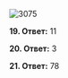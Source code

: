 ![3075](https://user-images.githubusercontent.com/34346128/154297572-1271ef5e-3fbd-40ce-bc2c-ae95cef8a143.png)

**19. Ответ:** 11

**20. Ответ:** 3

**21. Ответ:** 78
